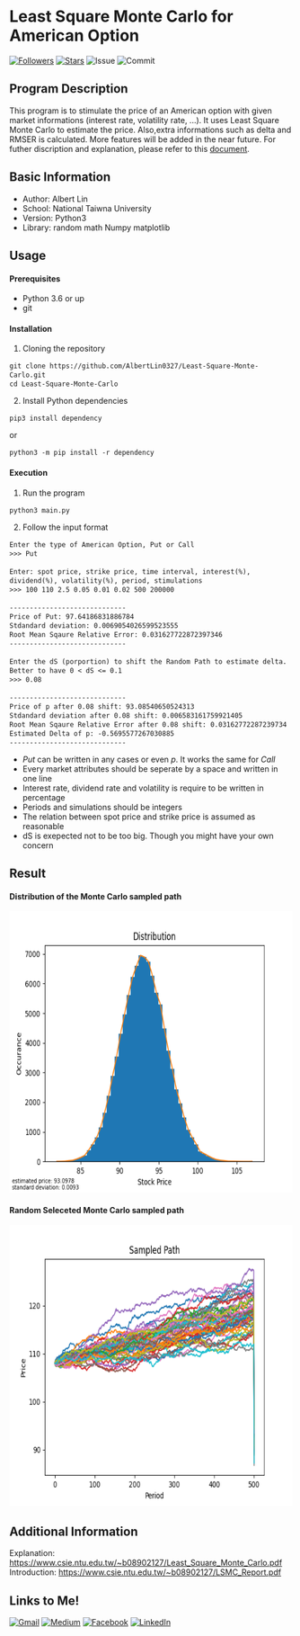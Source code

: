 # Least Square Monte Carlo for American Option
   
[![Followers](https://img.shields.io/github/followers/AlbertLin0327?style=social)](https://github.com/AlbertLin0327)
[![Stars](https://img.shields.io/github/stars/AlbertLin0327?style=social)](https://github.com/AlbertLin0327)
![Issue](https://img.shields.io/github/issues/AlbertLin0327/Least-Square-Monte-Carlo)
![Commit](https://img.shields.io/github/last-commit/AlbertLin0327/Least-Square-Monte-Carlo)
   
## Program Description   
This program is to stimulate the price of an American option with given market informations (interest rate, volatility rate, ...). It uses Least Square Monte Carlo to estimate the price. Also,extra informations such as delta and RMSER is calculated. More features will be added in the near future. For futher discription and explanation, please refer to this [document](https://www.csie.ntu.edu.tw/~b08902127/Least_Square_Monte_Carlo.pdf).

## Basic Information  
- Author: Albert Lin    
- School: National Taiwna University    
- Version: Python3   
- Library: random math Numpy matplotlib   
    
## Usage    
#### Prerequisites
- Python 3.6 or up  
- git  
  
#### Installation  
1. Cloning the repository  
```
git clone https://github.com/AlbertLin0327/Least-Square-Monte-Carlo.git
cd Least-Square-Monte-Carlo
```
  
2. Install Python dependencies  
```
pip3 install dependency
```
or  
```
python3 -m pip install -r dependency
```
  
#### Execution 
1. Run the program    
```
python3 main.py
```
  
2. Follow the input format  
```
Enter the type of American Option, Put or Call
>>> Put

Enter: spot price, strike price, time interval, interest(%), dividend(%), volatility(%), period, stimulations
>>> 100 110 2.5 0.05 0.01 0.02 500 200000

-----------------------------
Price of Put: 97.64186831886784
Stdandard deviation: 0.0069054026599523555
Root Mean Sqaure Relative Error: 0.031627722872397346
-----------------------------

Enter the dS (porportion) to shift the Random Path to estimate delta. Better to have 0 < dS <= 0.1
>>> 0.08

-----------------------------
Price of p after 0.08 shift: 93.08540650524313
Stdandard deviation after 0.08 shift: 0.006583161759921405
Root Mean Sqaure Relative Error after 0.08 shift: 0.03162772287239734
Estimated Delta of p: -0.5695577267030885
-----------------------------
```
- *Put* can be written in any cases or even *p*. It works the same for *Call*  
- Every market attributes should be seperate by a space and written in one line  
- Interest rate, dividend rate and volatility is require to be written in percentage  
- Periods and simulations should be integers  
- The relation between spot price and strike price is assumed as reasonable  
- dS is exepected not to be too big. Though you might have your own concern
  
## Result
#### Distribution of the Monte Carlo sampled path  
<img src="/images/Distribution.png" height="500">   
  
#### Random Seleceted Monte Carlo sampled path  
<img src="/images/Sample.png" height="500">  
  
## Additional Information  
Explanation: https://www.csie.ntu.edu.tw/~b08902127/Least_Square_Monte_Carlo.pdf  
Introduction: https://www.csie.ntu.edu.tw/~b08902127/LSMC_Report.pdf  
  
## Links to Me!
[![Gmail](https://img.shields.io/badge/Gmail-D14836?style=for-the-badge&logo=gmail&logoColor=white)](mailto:linhsinkai@gmail.com)
[![Medium](https://img.shields.io/badge/Medium-12100E?style=for-the-badge&logo=medium&logoColor=white)](https://medium.com/@linhsinkai)
[![Facebook](https://img.shields.io/badge/Facebook-1877F2?style=for-the-badge&logo=facebook&logoColor=white)](https://www.facebook.com/hsinkai.lin.327)
[![LinkedIn](https://img.shields.io/badge/LinkedIn-0077B5?style=for-the-badge&logo=linkedin&logoColor=white)](https://www.linkedin.com/in/albert-hk-lin)